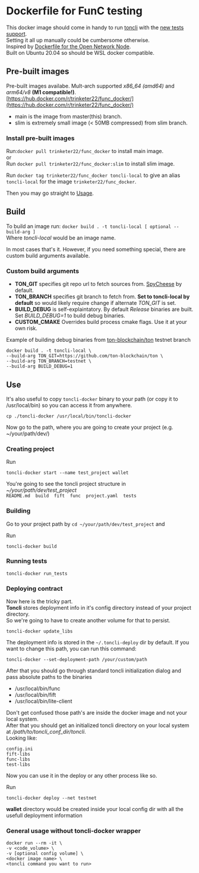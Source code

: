 ﻿# Dockerfile for FunC testing

This docker image should come in handy to run [toncli](https://github.com/disintar/toncli) with the [new tests support](https://github.com/disintar/toncli/blob/master/docs/advanced/func_tests_new.md).  
Setting it all up manually could be cumbersome otherwise.  
Inspired by [Dockerfile for the Open Network Node](https://github.com/ton-blockchain/ton/tree/master/docker).  
Built on Ubuntu 20.04 so should be WSL docker compatible.

## Pre-built images

Pre-built images availabe. 
Mult-arch supported *x86_64 (amd64)* and *arm64/v8* **(M1 compatible!)**.  
[https://hub.docker.com/r/trinketer22/func_docker/](https://hub.docker.com/r/trinketer22/func_docker/)  

-   main is the image from master(this) branch.
-   slim is extremely small image (< 50MB compressed) from slim branch.

### Install pre-built images

Run:`docker pull trinketer22/func_docker` to install main image.  
or  
Run `docker pull trinketer22/func_docker:slim` to install slim image.  

Run `docker tag trinketer22/func_docker toncli-local` to give an alias `toncli-local` for the image `trinketer22/func_docker`.

Then you may go straight to [Usage](#use).

## Build

 To build an image run: `docker build . -t toncli-local [ optional --build-arg ]`  
 Where *toncli-local* would be an image name.
 
 In most cases that's it. 
 However, if you need something special, there are custom build arguments available.
 
 ### Custom build arguments
-   **TON_GIT** specifies git repo url to fetch sources from. [SpyCheese](https://github.com/SpyCheese/ton) by default.
-   **TON_BRANCH** specifies git branch to fetch from. **Set to toncli-local by default** so would likely require change if alternate *TON_GIT* is set.
-   **BUILD_DEBUG** is self-explaintatory. By default *Release* binaries are built. Set *BUILD_DEBUG=1* to build debug binaries.
-   **CUSTOM_CMAKE** Overrides build process cmake flags. Use it at your own risk. 
	
Example of building debug binaries from [ton-blockchain/ton](https://github.com/ton-blockchain/ton) testnet branch

```console
docker build . -t toncli-local \
--build-arg TON_GIT=https://github.com/ton-blockchain/ton \
--build-arg TON_BRANCH=testnet \
--build-arg BUILD_DEBUG=1
```


## Use
 
 It's also useful to copy `toncli-docker` binary to your path (or copy it to /usr/local/bin) so you can access it from anywhere. 

 ``` console
 cp ./toncli-docker /usr/local/bin/toncli-docker
 ```

 Now go to the path, where you are going to create your project (e.g. ~/your/path/dev/)

### Creating project
 Run

 ``` console
 toncli-docker start --name test_project wallet 
 ```
 
 You're going to see the toncli project structure in *~/your/path/dev/test_project*  
 `README.md  build  fift  func  project.yaml  tests`
  
 ### Building

  Go to your project path by `cd ~/your/path/dev/test_project` and
 
  Run  

  ``` console
  toncli-docker build
  ```
	
 ### Running tests

  ``` console
  toncli-docker run_tests
  ```

 ### Deploying contract
   Now here is the tricky part.  
   **Toncli** stores deployment info in it's config directory instead of your project directory.  
   So we're going to have to create another volume for that to persist.  

  ``` console
  toncli-docker update_libs
  ```

  The deployment info is stored in the `~/.toncli-deploy` dir by default.
  If you want to change this path, you can run this command:
  ``` console
  toncli-docker --set-deployment-path /your/custom/path
  ```

  After that you should go through standard toncli initialization dialog and pass absolute paths to the binaries
-   /usr/local/bin/func
-   /usr/local/bin/fift
-   /usr/local/bin/lite-client
  
  Don't get confused those path's are inside the docker image and not your local system.  
  After that you should get an initialized toncli directory on your local system at */path/to/toncli_conf_dir/toncli*.  
  Looking like:
  
  ``` console
  config.ini
  fift-libs
  func-libs
  test-libs
  ``` 
  
  Now you can use it in the deploy or any other process like so.  
  
  Run

  ``` console
  toncli-docker deploy --net testnet
  ```
  
  **wallet** directory would be created inside your local config dir with all the usefull deployment information
### General usage without toncli-docker wrapper
 ``` console
 docker run --rm -it \
 -v <code_volume> \
 -v [optional config volume] \
 <docker image name> \
 <toncli command you want to run>
 ```
